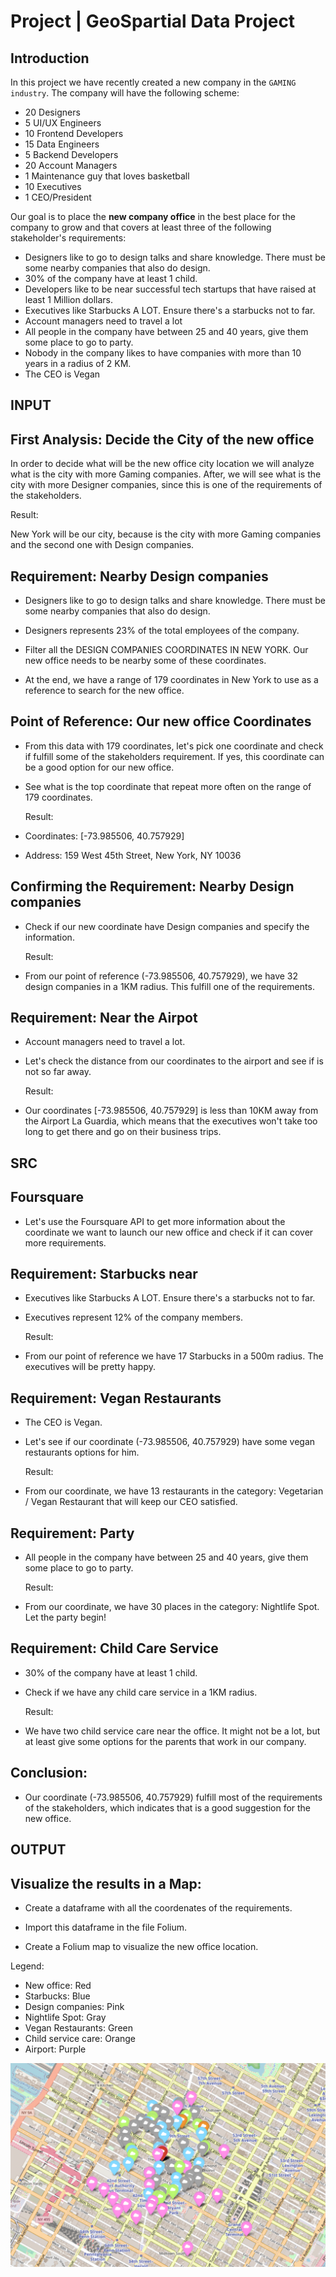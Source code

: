 # Project | GeoSpartial Data Project

## Introduction

In this project we have recently created a new company in the `GAMING industry`. The company will have the following scheme:

- 20 Designers
- 5 UI/UX Engineers
- 10 Frontend Developers
- 15 Data Engineers
- 5 Backend Developers
- 20 Account Managers
- 1 Maintenance guy that loves basketball
- 10 Executives
- 1 CEO/President

Our goal is to place the **new company office** in the best place for the company to grow and that covers at least three of the following stakeholder's requirements:

- Designers like to go to design talks and share knowledge. There must be some nearby companies that also do design.
- 30% of the company have at least 1 child.
- Developers like to be near successful tech startups that have raised at least 1 Million dollars.
- Executives like Starbucks A LOT. Ensure there's a starbucks not to far.
- Account managers need to travel a lot
- All people in the company have between 25 and 40 years, give them some place to go to party.
- Nobody in the company likes to have companies with more than 10 years in a radius of 2 KM.
- The CEO is Vegan


## INPUT

## First Analysis: Decide the City of the new office

In order to decide what will be the new office city location we will analyze what is the city with more Gaming companies. After, we will see what is the city with more Designer companies, since this is one of the requirements of the stakeholders.

Result:

New York will be our city, because is the city with more Gaming companies and the second one with Design companies.

## Requirement: Nearby Design companies

- Designers like to go to design talks and share knowledge. There must be some nearby companies that also do design.

- Designers represents 23% of the total employees of the company.

- Filter all the DESIGN COMPANIES COORDINATES IN NEW YORK. Our new office needs to be nearby some of these coordinates.

- At the end, we have a range of 179 coordinates in New York to use as a reference to search for the new office. 

## Point of Reference: Our new office Coordinates

- From this data with 179 coordinates, let's pick one coordinate and check if fulfill some of the stakeholders requirement. If yes, this coordinate can be a good option for our new office. 

- See what is the top coordinate that repeat more often on the range of 179 coordinates.

  Result:

- Coordinates: [-73.985506, 40.757929]

- Address: 159 West 45th Street, New York, NY 10036
  

## Confirming the Requirement: Nearby Design companies

- Check if our new coordinate have Design companies and specify the information.

  Result:

- From our point of reference (-73.985506, 40.757929), we have 32 design companies in a 1KM radius. This fulfill one of the requirements.

## Requirement: Near the Airpot 
   
- Account managers need to travel a lot.
- Let's check the distance from our coordinates to the airport and see if is not so far away.

  Result:

- Our coordinates [-73.985506, 40.757929] is less than 10KM away from the Airport La Guardia, which means that the executives won't take too long to get there and go on their business trips.
  
## SRC

## Foursquare

- Let's use the Foursquare API to get more information about the coordinate we want to launch our new office and check if it can cover more requirements.

## Requirement: Starbucks near

- Executives like Starbucks A LOT. Ensure there's a starbucks not to far.

- Executives represent 12% of the company members.

  Result:

- From our point of reference we have 17 Starbucks in a 500m radius. The executives will be pretty happy.

## Requirement: Vegan Restaurants

- The CEO is Vegan.

- Let's see if our coordinate (-73.985506, 40.757929) have some vegan restaurants options for him.

  Result:

- From our coordinate, we have 13 restaurants in the category: Vegetarian / Vegan Restaurant that will keep our CEO satisfied.

## Requirement: Party

- All people in the company have between 25 and 40 years, give them some place to go to party.

  Result:

- From our coordinate, we have 30 places in the category: Nightlife Spot. Let the party begin!

## Requirement: Child Care Service

- 30% of the company have at least 1 child.

- Check if we have any child care service in a 1KM radius.

  Result:

- We have two child service care near the office. It might not be a lot, but at least give some options for the parents that work in our company.

## Conclusion:

- Our coordinate (-73.985506, 40.757929) fulfill most of the requirements of the stakeholders, which indicates that is a good suggestion for the new office. 

## OUTPUT

## Visualize the results in a Map:

- Create a dataframe with all the coordenates of the requirements.

- Import this dataframe in the file Folium.

- Create a Folium map to visualize the new office location.

Legend:
- New office: Red
- Starbucks: Blue
- Design companies: Pink
- Nightlife Spot: Gray
- Vegan Restaurants: Green
- Child service care: Orange
- Airport: Purple

![](new_office.png)
